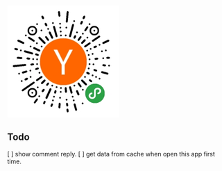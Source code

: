 ![code](readme_files/mini_app_code.jpg)

## Todo

[ ] show comment reply.
[ ] get data from cache when open this app first time.
